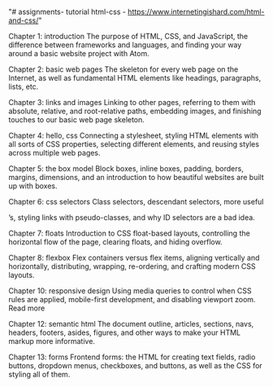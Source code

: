 "# assignments- tutorial html-css - https://www.internetingishard.com/html-and-css/"

Chapter 1: introduction
The purpose of HTML, CSS, and JavaScript, the difference between frameworks and languages, and finding your way around a basic website project with Atom.

Chapter 2: basic web pages
The skeleton for every web page on the Internet, as well as fundamental HTML elements like headings, paragraphs, lists, etc.

Chapter 3: links and images
Linking to other pages, referring to them with absolute, relative, and root-relative paths, embedding images, and finishing touches to our basic web page skeleton.

Chapter 4: hello, css
Connecting a stylesheet, styling HTML elements with all sorts of CSS properties, selecting different elements, and reusing styles across multiple web pages.

Chapter 5: the box model
Block boxes, inline boxes, padding, borders, margins, dimensions, and an introduction to how beautiful websites are built up with boxes.

Chapter 6: css selectors
Class selectors, descendant selectors, more useful <div>’s, styling links with pseudo-classes, and why ID selectors are a bad idea.

Chapter 7: floats
Introduction to CSS float-based layouts, controlling the horizontal flow of the page, clearing floats, and hiding overflow.

Chapter 8: flexbox
Flex containers versus flex items, aligning vertically and horizontally, distributing, wrapping, re-ordering, and crafting modern CSS layouts.

Chapter 10: responsive design
Using media queries to control when CSS rules are applied, mobile-first development, and disabling viewport zoom. Read more

Chapter 12: semantic html
The document outline, articles, sections, navs, headers, footers, asides, figures, and other ways to make your HTML markup more informative.

Chapter 13: forms
Frontend forms: the HTML for creating text fields, radio buttons, dropdown menus, checkboxes, and buttons, as well as the CSS for styling all of them.
